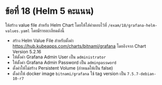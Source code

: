 # ข้อที่ 18 (Helm 5 คะแนน)

ให้สร้าง value file สำหรับ Helm Chart โดยให้ใส่คำตอบไว้ที่ `/exam/18/grafana-helm-values.yaml` โดยมีรายละเอียดดังนี้

* สร้าง Helm Value File สำหรับตั้งค่า <https://hub.kubeapps.com/charts/bitnami/grafana> โดยอิงจาก Chart Version 5.2.16
* ให้ตั้งค่า Grafana Admin User เป็น `administrator`
* ให้ตั้งค่า Grafana Admin Password เป็น `adminpassword`
* ตั้งค่าให้ไม่สร้าง Persistent Volume (กำหนดให้เป็น false)
* ตั้งค่าให้ docker image `bitnami/grafana` ใช้ tag version เป็น `7.5.7-debian-10-r7`